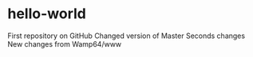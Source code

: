 # hello-world
First repository on GitHub
Changed version of Master
Seconds changes
New changes from Wamp64/www